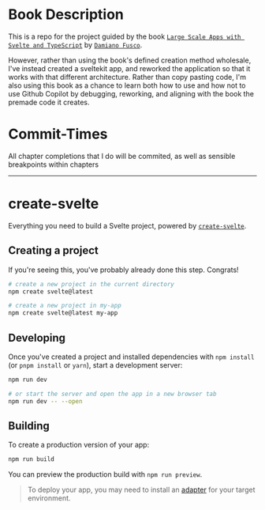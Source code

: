 # Book Description

This is a repo for the project guided by the book [`Large Scale Apps with Svelte and TypeScript`](https://www.amazon.com/dp/B0CJDP4FS2) by [`Damiano Fusco`](https://www.damianofusco.com/).

However, rather than using the book's defined creation method wholesale, I've instead created a sveltekit app, and reworked the application so that it works with that different architecture. Rather than copy pasting code, I'm also using this book as a chance to learn both how to use and how not to use Github Copilot by debugging, reworking, and aligning with the book the premade code it creates.

# Commit-Times

All chapter completions that I do will be commited, as well as sensible breakpoints within chapters

--- 

# create-svelte

Everything you need to build a Svelte project, powered by [`create-svelte`](https://github.com/sveltejs/kit/tree/main/packages/create-svelte).

## Creating a project

If you're seeing this, you've probably already done this step. Congrats!

```bash
# create a new project in the current directory
npm create svelte@latest

# create a new project in my-app
npm create svelte@latest my-app
```

## Developing

Once you've created a project and installed dependencies with `npm install` (or `pnpm install` or `yarn`), start a development server:

```bash
npm run dev

# or start the server and open the app in a new browser tab
npm run dev -- --open
```

## Building

To create a production version of your app:

```bash
npm run build
```

You can preview the production build with `npm run preview`.

> To deploy your app, you may need to install an [adapter](https://kit.svelte.dev/docs/adapters) for your target environment.
